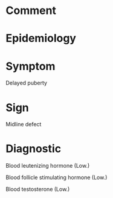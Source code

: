 # Comment

# Epidemiology

# Symptom

Delayed puberty

# Sign

Midline defect

# Diagnostic

Blood leutenizing hormone
(Low.)

Blood follicle stimulating hormone
(Low.)

Blood testosterone
(Low.)
